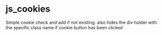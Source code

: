 # js_cookies

Simple cookie check and add if not existing. also hides the div holder with the specific class name if cookie button has been clicked
